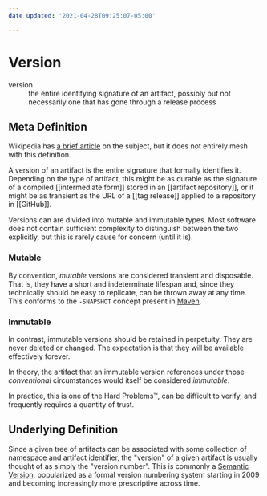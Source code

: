 ```yaml
---
date updated: '2021-04-28T09:25:07-05:00'

---
```


# Version

<dl>
<dt>version</dt>
<dd>the entire identifying signature of an artifact, possibly but not necessarily one that has gone through a release process</dd>
</dl>

## Meta Definition
Wikipedia has [a brief article](https://en.wikipedia.org/wiki/Software_versioning) on the subject, but it does not entirely mesh with this definition.

A version of an artifact is the entire signature that formally identifies it.  Depending on the type of artifact, this might be as durable as the signature of a  compiled [[intermediate form]] stored in an [[artifact repository]], or it might be as transient as the URL of a [[tag release]] applied to a repository in [[GitHub]].

Versions can are divided into mutable and immutable types.  Most software does not contain sufficient complexity to distinguish between the two explicitly, but this is rarely cause for concern (until it is).

### Mutable
By convention, _mutable_ versions are considered transient and disposable.  That is, they have a short and indeterminate lifespan and, since they technically should be easy to replicate, can be thrown away at any time.  This conforms to the `-SNAPSHOT` concept present in [Maven](https://maven.apache.org).

### Immutable
In contrast, immutable versions should be retained in perpetuity.  They are never deleted or changed.  The expectation is that they will be available effectively forever.

In theory, the artifact that an immutable version references under those _conventional_ circumstances would itself be considered _immutable_.

In practice, this is one of the Hard Problems™, can be difficult to verify, and frequently requires a quantity of trust.

## Underlying Definition
Since a given tree of artifacts can be associated with some collection of namespace and artifact identifier, the "version" of a given artifact is usually thought of as simply the "version number".  This is commonly a [Semantic Version](https://semver.org), popularized as a formal version numbering system starting in 2009 and becoming increasingly more prescriptive across time. 